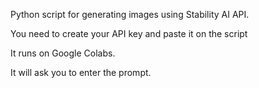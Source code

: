 Python script for generating images using Stability AI API.

You need to create your API key and paste it on the script

It runs on Google Colabs.

It will ask you to enter the prompt.
